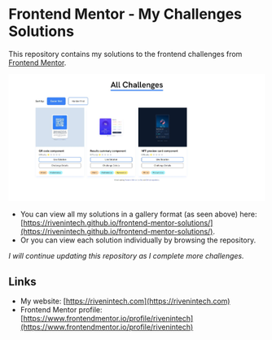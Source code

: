 # Frontend Mentor - My Challenges Solutions

This repository contains my solutions to the frontend challenges from [Frontend Mentor](https://www.frontendmentor.io).

![Frontend Mentor Challenges Preview](./assets/challenges-preview.jpg)

- You can view all my solutions in a gallery format (as seen above) here: [https://rivenintech.github.io/frontend-mentor-solutions/](https://rivenintech.github.io/frontend-mentor-solutions/).
- Or you can view each solution individually by browsing the repository.

*I will continue updating this repository as I complete more challenges.*

## Links

- My website: [https://rivenintech.com](https://rivenintech.com)
- Frontend Mentor profile: [https://www.frontendmentor.io/profile/rivenintech](https://www.frontendmentor.io/profile/rivenintech)
